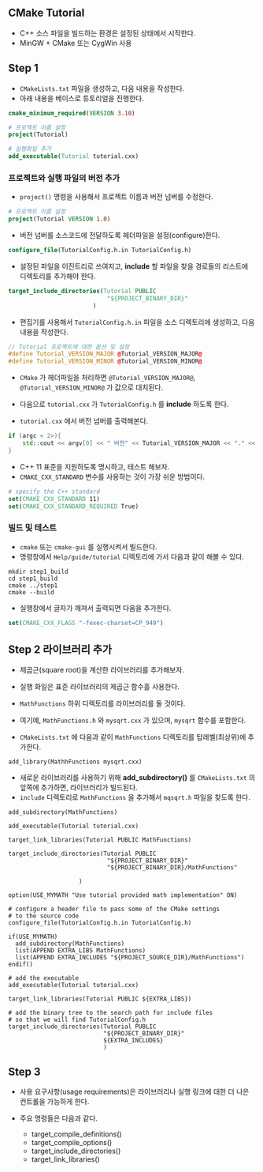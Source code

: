 ## CMake Tutorial

- C++ 소스 파일을 빌드하는 환경은 설정된 상태에서 시작한다.
- MinGW + CMake 또는 CygWin 사용


## Step 1

- `CMakeLists.txt` 파일을 생성하고, 다음 내용을 작성한다. 
- 아래 내용을 베이스로 튜토리얼을 진행한다.
``` cmake
cmake_minimum_required(VERSION 3.10)

# 프로젝트 이름 설정
project(Tutorial)

# 실행화일 추가
add_executable(Tutorial tutorial.cxx)
```

### 프로젝트와 실행 파일의 버전 추가

- `project()` 명령을 사용해서 프로젝트 이름과 버전 넘버를 수정한다.
``` cmake
# 프로젝트 이름 설정
project(Tutorial VERSION 1.0)
```

- 버전 넘버를 소스코드에 전달하도록 헤더파일을 설정(configure)한다.
``` cmake
configure_file(TutorialConfig.h.in TutorialConfig.h)
```

- 설정된 파일을 이진트리로 쓰여지고, **include** 할 파일을 찾을 경로들의 리스트에 디렉토리를 추가해야 한다.
``` cmake
target_include_directories(Tutorial PUBLIC 
                            "${PROJECT_BINARY_DIR}"
                        )
```

- 편집기를 사용해서 `TutorialConfig.h.in` 파일을 소스 디렉토리에 생성하고, 다음 내용을 작성한다.
``` cpp
// Tutorial 프로젝트에 대한 옵션 및 설정
#define Tutorial_VERSION_MAJOR @Tutorial_VERSION_MAJOR@
#define Tutorial_VERSION_MINOR @Tutorial_VERSION_MINOR@
```

- `CMake` 가 헤더파일을 처리하면 `@Tutorial_VERSION_MAJOR@`, `@Tutorial_VERSION_MINOR@` 가 값으로 대치된다.

- 다음으로 `tutorial.cxx` 가 `TutorialConfig.h` 를 **include** 하도록 한다.
- `tutorial.cxx` 에서 버전 넘버를 출력해본다.
``` cpp
if (argc < 2>){
    std::cout << argv[0] << " 버전" << Tutorial_VERSION_MAJOR << "." << Tutorial_VERSION_MINOR << std::endl;
}
```

- C++ 11 표준을 지원하도록 명시하고, 테스트 해보자.
- `CMAKE_CXX_STANDARD` 변수를 사용하는 것이 가장 쉬운 방법이다.
``` cmake
# specify the C++ standard
set(CMAKE_CXX_STANDARD 11)
set(CMAKE_CXX_STANDARD_REQUIRED True)
```

### 빌드 및 테스트

- `cmake` 또는 `cmake-gui` 를 실행시켜서 빌드한다.
- 명령창에서 `Help/guide/tutorial` 디렉토리에 가서 다음과 같이 해볼 수 있다.
``` console
mkdir step1_build
cd step1_build
cmake ../step1
cmake --build
```

- 실행창에서 글자가 깨져서 출력되면 다음을 추가한다.
``` cmake
set(CMAKE_CXX_FLAGS "-fexec-charset=CP_949")
```

## Step 2 라이브러리 추가

- 제곱근(square root)을 계산한 라이브러리를 추가해보자.
- 실행 화일은 표준 라이브러리의 제곱근 함수흘 사용한다.
- `MathFunctions` 하위 디렉토리를 라이브러리를 둘 것이다.
- 여기예, `MathFunctions.h` 와 `mysqrt.cxx` 가 있으며, `mysqrt` 함수를 포함한다.

- `CMakeLists.txt` 에 다음과 같이 `MathFunctions` 디렉토리를 탑레벨(최상위)에 추가한다.
```console
add_library(MathhFunctions mysqrt.cxx)
```

- 새로운 라이브러리를 사용하기 위해 **add_subdirectory()** 를 `CMakeLists.txt` 의 앞쪽에 추가하면, 라이브러리가 빌드된다.
- `include` 디렉토리로 `MathFunctions` 을 추가해서 `mqsqrt.h` 파일을 찾도록 한다.

```console
add_subdirectory(MathFunctions)

add_executable(Tutorial tutorial.cxx)

target_link_libraries(Tutorial PUBLIC MathFunctions)

target_include_directories(Tutorial PUBLIC
                            "${PROJECT_BINARY_DIR}"
                            "${PROJECT_BINARY_DIR}/MathFunctions"

                    )
```

```console
option(USE_MYMATH "Use tutorial provided math implementation" ON)

# configure a header file to pass some of the CMake settings
# to the source code
configure_file(TutorialConfig.h.in TutorialConfig.h)
```

```console
if(USE_MYMATH)
  add_subdirectory(MathFunctions)
  list(APPEND EXTRA_LIBS MathFunctions)
  list(APPEND EXTRA_INCLUDES "${PROJECT_SOURCE_DIR}/MathFunctions")
endif()

# add the executable
add_executable(Tutorial tutorial.cxx)

target_link_libraries(Tutorial PUBLIC ${EXTRA_LIBS})

# add the binary tree to the search path for include files
# so that we will find TutorialConfig.h
target_include_directories(Tutorial PUBLIC
                           "${PROJECT_BINARY_DIR}"
                           ${EXTRA_INCLUDES}
                           )
```

## Step 3

- 사용 요구사항(usage requirements)은 라이브러리나 실행 링크에 대한 더 나은 컨트롤을 가능하게 한다.
- 주요 명령들은 다음과 같다.

    - target_compile_definitions()
    - target_compile_options()
    - target_include_directories()
    - target_link_libraries()

